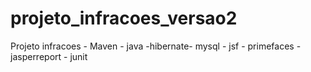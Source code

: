 # projeto_infracoes_versao2
Projeto infracoes -  Maven - java -hibernate- mysql - jsf - primefaces  - jasperreport - junit
